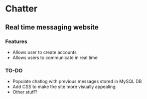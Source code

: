 # Chatter
## Real time messaging website


### Features
* Allows user to create accounts
* Allows users to communicate in real time


### TO-DO
* Populate chatlog with previous messages stored in MySQL DB
* Add CSS to make the site more visually appealing
* Other stuff?

